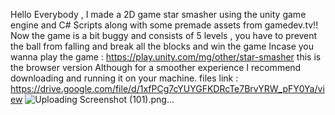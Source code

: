 Hello Everybody , I made a 2D game star smasher using the unity game engine and C# Scripts along with some premade assets from gamedev.tv!! Now the game is a bit buggy and consists of 5 levels , you have to prevent the ball from falling and break all the blocks and win the game 
Incase you wanna play the game : https://play.unity.com/mg/other/star-smasher this is the browser version
Although for a smoother experience I recommend downloading and running it on your machine.
files link : https://drive.google.com/file/d/1xfPCg7cYUYGFKDRcTe7BrvYRW_pFY0Ya/view
![Uploading Screenshot (101).png…]()
